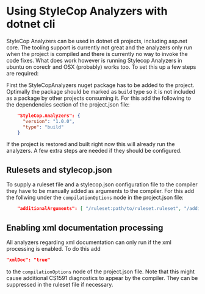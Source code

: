 
# Using StyleCop Analyzers with dotnet cli

StyleCop Analyzers can be used in dotnet cli projects, including asp.net core.
The tooling support is currently not great and the analyzers only run when the project is compiled and there is currently no way to invoke the code fixes. What does work however is running Stylecop Analyzers in ubuntu on coreclr and OSX (probably) works too.
To set this up a few steps are required:

First the StyleCopAnalyzers nuget package has to be added to the project. Optimally the package should be marked as `build` type so it is not included as a package by other projects consuming it.
For this add the following to the dependencies section of the project.json file:
```json
    "StyleCop.Analyzers": {
      "version": "1.0.0",
      "type": "build"
    }
```

If the project is restored and built right now this will already run the analyzers. A few extra steps are needed if they should be configured.

## Rulesets and stylecop.json

To supply a ruleset file and a stylecop.json configuration file to the compiler they have to be manually added as arguments to the compiler. For this add the follwing under the `compilationOptions` node in the project.json file:
```json
    "additionalArguments": [ "/ruleset:path/to/ruleset.ruleset", "/additionalfile:path/to/stylecop.json" ]
```

## Enabling xml documentation processing

All analyzers regarding xml documentation can only run if the xml processing is enabled. To do this add
```json
"xmlDoc": "true"
```

to the `compilationOptions` node of the project.json file. Note that this might cause additional CS1591 diagnostics to appear by the compiler.
They can be suppressed in the ruleset file if necessary.